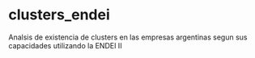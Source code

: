 # clusters_endei
Analsis de existencia de clusters en las empresas argentinas segun sus capacidades utilizando la ENDEI II

